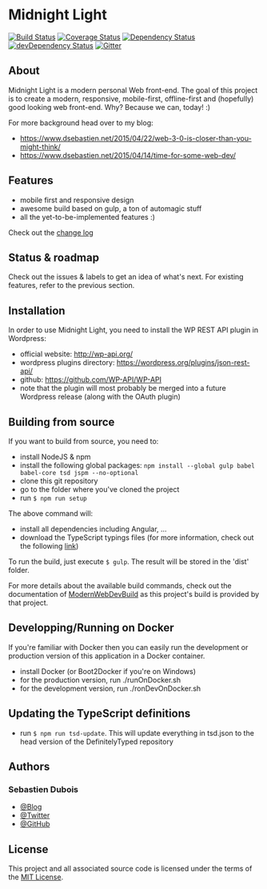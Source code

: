 # Midnight Light

[![Build Status](https://secure.travis-ci.org/dsebastien/midnightLightV2.png?branch=master)](https://travis-ci.org/dsebastien/midnightLightV2)
[![Coverage Status](
https://coveralls.io/repos/dsebastien/midnightLightV2/badge.svg?branch=master&service=github
)](
https://coveralls.io/github/dsebastien/midnightLightV2?branch=master
)
[![Dependency Status](https://david-dm.org/dsebastien/midnightLightV2.svg?theme=shields.io&style=flat)](https://david-dm.org/dsebastien/midnightLightV2)
[![devDependency Status](https://david-dm.org/dsebastien/midnightLightV2/dev-status.svg?theme=shields.io&style=flat)](https://david-dm.org/dsebastien/midnightLightV2#info=devDependencies)
[![Gitter](https://img.shields.io/badge/gitter-join%20chat-green.svg?style=flat)](https://gitter.im/dsebastien/midnightLightV2?utm_source=badge&utm_medium=badge&utm_campaign=pr-badge)

## About
Midnight Light is a modern personal Web front-end.
The goal of this project is to create a modern, responsive, mobile-first, offline-first and (hopefully) good looking web front-end. Why? Because we can, today! :)

For more background head over to my blog:
* https://www.dsebastien.net/2015/04/22/web-3-0-is-closer-than-you-might-think/
* https://www.dsebastien.net/2015/04/14/time-for-some-web-dev/

## Features
* mobile first and responsive design
* awesome build based on gulp, a ton of automagic stuff
* all the yet-to-be-implemented features :)

Check out the [change log](CHANGELOG.MD)

## Status & roadmap
Check out the issues & labels to get an idea of what's next.
For existing features, refer to the previous section.

## Installation
In order to use Midnight Light, you need to install the WP REST API plugin in Wordpress:
* official website: http://wp-api.org/
* wordpress plugins directory: https://wordpress.org/plugins/json-rest-api/
* github: https://github.com/WP-API/WP-API
* note that the plugin will most probably be merged into a future Wordpress release (along with the OAuth plugin)

## Building from source
If you want to build from source, you need to:
* install NodeJS & npm
* install the following global packages: `npm install --global gulp babel babel-core tsd jspm --no-optional`
* clone this git repository
* go to the folder where you've cloned the project
* run `$ npm run setup`

The above command will:
* install all dependencies including Angular, ...
* download the TypeScript typings files (for more information, check out the following [link](https://github.com/borisyankov/DefinitelyTyped))

To run the build, just execute `$ gulp`. The result will be stored in the 'dist' folder.

For more details about the available build commands, check out the documentation of [ModernWebDevBuild](https://github.com/dsebastien/modernWebDevBuild) as this project's build is provided by that project.

## Developping/Running on Docker
If you're familiar with Docker then you can easily run the development or production version of this application in a Docker container.
* install Docker (or Boot2Docker if you're on Windows)
* for the production version, run ./runOnDocker.sh
* for the development version, run ./ronDevOnDocker.sh

## Updating the TypeScript definitions
* run `$ npm run tsd-update`. This will update everything in tsd.json to the head version of the DefinitelyTyped repository

## Authors
### Sebastien Dubois
* [@Blog](https://www.dsebastien.net)
* [@Twitter](https://twitter.com/dSebastien)
* [@GitHub](https://github.com/dSebastien)

## License
This project and all associated source code is licensed under the terms of the [MIT License](http://en.wikipedia.org/wiki/MIT_License).
